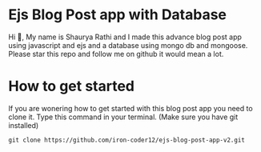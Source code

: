 # Ejs Blog Post app with Database

Hi 👋, My name is Shaurya Rathi and I made this advance blog post app using javascript and ejs and a database using mongo db and mongoose. Please star this repo and follow me on github it would mean a lot.

# How to get started

If you are wonering how to get started with this blog post app you need to clone it.
Type this command in your terminal. (Make sure you have git installed)

```
git clone https://github.com/iron-coder12/ejs-blog-post-app-v2.git
```